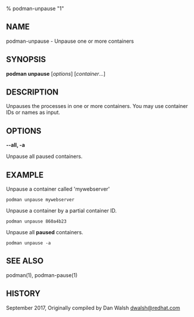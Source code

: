 % podman-unpause "1"

## NAME
podman\-unpause - Unpause one or more containers

## SYNOPSIS
**podman unpause** [*options*] [*container*...]

## DESCRIPTION
Unpauses the processes in one or more containers.  You may use container IDs or names as input.

## OPTIONS

**--all, -a**

Unpause all paused containers.

## EXAMPLE

Unpause a container called 'mywebserver'
```
podman unpause mywebserver
```

Unpause a container by a partial container ID.

```
podman unpause 860a4b23
```

Unpause all **paused** containers.
```
podman unpause -a
```

## SEE ALSO
podman(1), podman-pause(1)

## HISTORY
September 2017, Originally compiled by Dan Walsh <dwalsh@redhat.com>
